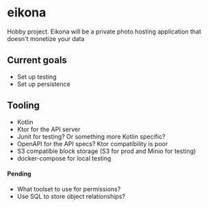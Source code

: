 # eikona
Hobby project. Eikona will be a private photo hosting application that doesn't monetize your data

## Current goals
- Set up testing
- Set up persistence

## Tooling

- Kotlin
- Ktor for the API server
- Junit for testing? Or something more Kotlin specific?
- OpenAPI for the API specs? Ktor compatibility is poor
- S3 compatible block storage (S3 for prod and Minio for testing)
- docker-compose for local testing

#### Pending
- What toolset to use for permissions?
- Use SQL to store object relationships?
